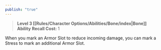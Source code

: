 ```yaml
---
publish: "true"
---
```

> **Level 3 [[Rules/Character Options/Abilities/Bone/index|Bone]] Ability**
> **Recall Cost:** 1

When you mark an Armor Slot to reduce incoming damage, you can mark a Stress to mark an additional Armor Slot.
